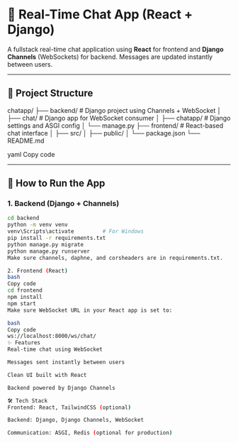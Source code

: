 # 💬 Real-Time Chat App (React + Django)

A fullstack real-time chat application using **React** for frontend and **Django Channels** (WebSockets) for backend. Messages are updated instantly between users.

---

## 📁 Project Structure

chatapp/
├── backend/ # Django project using Channels + WebSocket
│ ├── chat/ # Django app for WebSocket consumer
│ ├── chatapp/ # Django settings and ASGI config
│ └── manage.py
├── frontend/ # React-based chat interface
│ ├── src/
│ ├── public/
│ └── package.json
└── README.md

yaml
Copy code

---

## 🚀 How to Run the App

### 1. Backend (Django + Channels)
```bash
cd backend
python -m venv venv
venv\Scripts\activate         # For Windows
pip install -r requirements.txt
python manage.py migrate
python manage.py runserver
Make sure channels, daphne, and corsheaders are in requirements.txt.

2. Frontend (React)
bash
Copy code
cd frontend
npm install
npm start
Make sure WebSocket URL in your React app is set to:

bash
Copy code
ws://localhost:8000/ws/chat/
✨ Features
Real-time chat using WebSocket

Messages sent instantly between users

Clean UI built with React

Backend powered by Django Channels

🛠️ Tech Stack
Frontend: React, TailwindCSS (optional)

Backend: Django, Django Channels, WebSocket

Communication: ASGI, Redis (optional for production)
